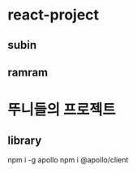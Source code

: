 # react-project

## subin

## ramram

# 뚜니들의 프로젝트

## library

npm i -g apollo
npm i @apollo/client

